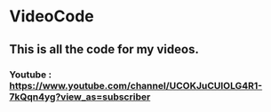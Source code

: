 # VideoCode

## This is all the code for my videos. 

### Youtube : https://www.youtube.com/channel/UCOKJuCUIOLG4R1-7kQqn4yg?view_as=subscriber

